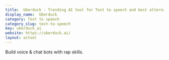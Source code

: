 ```yaml
---
title:  Uberduck - Trending AI tool for Text to speech and best alternatives
display_name:  Uberduck
category: Text to speech
category_slug: text-to-speech
key: uberduck_ai
website: https://uberduck.ai/
layout: aitool
---
```


Build voice & chat bots with rap skills.
